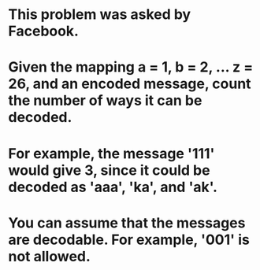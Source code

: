 # This problem was asked by Facebook.

# Given the mapping a = 1, b = 2, ... z = 26, and an encoded message, count the number of ways it can be decoded.
# For example, the message '111' would give 3, since it could be decoded as 'aaa', 'ka', and 'ak'.
# You can assume that the messages are decodable. For example, '001' is not allowed.
